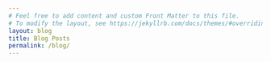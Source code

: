 ```yaml
---
# Feel free to add content and custom Front Matter to this file.
# To modify the layout, see https://jekyllrb.com/docs/themes/#overriding-theme-defaults
layout: blog
title: Blog Posts
permalink: /blog/
---
```


<!-- # Blog Posts -->
